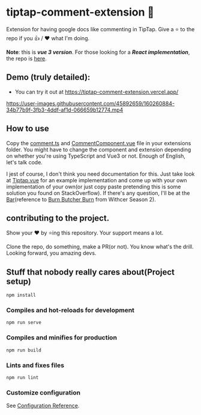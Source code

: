 # tiptap-comment-extension 💬

Extension for having google docs like commenting in TipTap. Give a ⭐️ to the repo if you 👍 / ❤️  what I'm doing.

**Note**: this is ___vue 3 version___. For those looking for a ___React implementation___, the repo is [here](https://github.com/sereneinserenade/tiptap-comment-extension-react).

## Demo (truly detailed):

- You can try it out at https://tiptap-comment-extension.vercel.app/

https://user-images.githubusercontent.com/45892659/160260884-34b77b9f-3fb3-4ddf-af1d-066659b12774.mp4

## How to use

Copy the [comment.ts](src/components/extension/comment.ts) and [CommentComponent.vue](src/components/extension/CommentComponent.vue) file in your extensions folder. You might have to change the component and extension depending on whether you're using TypeScript and Vue3 or not. Enough of English, let's talk code.

I jest of course, I don't think you need documentation for this. Just take look at [Tiptap.vue](src/components/Tiptap.vue) for an example implementation and come up with your own implementation of your own(or just copy paste pretending this is some solution you found on StackOverflow). If there's any question, I'll be at the [Bar](https://github.com/sereneinserenade/tiptap-comment-extension/issues)(reference to [Burn Butcher Burn](https://www.youtube.com/watch?v=qSxBVHqA-RU) from Withcer Season 2).

## contributing to the project.

Show your ❤️ by ⭐️ing this repository. Your support means a lot. 

Clone the repo, do something, make a PR(or not). You know what's the drill. Looking forward, you amazing devs.


## Stuff that nobody really cares about(Project setup)
```
npm install
```

### Compiles and hot-reloads for development
```
npm run serve
```

### Compiles and minifies for production
```
npm run build
```

### Lints and fixes files
```
npm run lint
```

### Customize configuration
See [Configuration Reference](https://cli.vuejs.org/config/).
